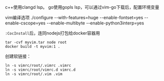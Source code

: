 c++使用clangd lsp。
go使用gopls lsp，可以通过vim-go下载后，配置环境变量

vim编译选项
./configure --with-features=huge --enable-fontset=yes --enable-cscope=yes --enable-multibyte --enable-python3interp=yes

`:CocInstall`后，连同nodejs打包给docker容器用
```
tar -cvf myvim.tar node root
docker build -t myvim:1 .
```

创建软链接：
```
ln -s vimrc/root/.vimrc .vimrc
ln -s vimrc/root/vimrc.d vimrc.d
ln -s vimrc/root/.vim .vim
```
